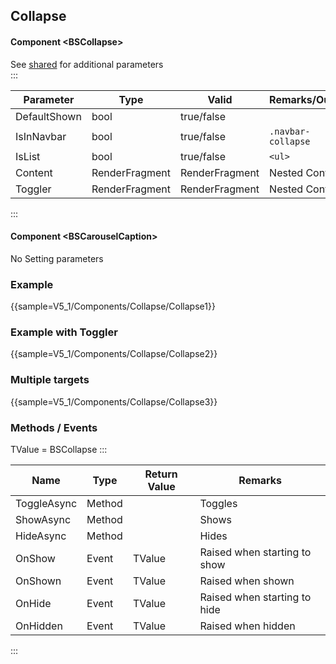 ﻿## Collapse
#### Component \<BSCollapse\>
See [shared](layout/shared) for additional parameters    
:::

| Parameter    | Type           | Valid          | Remarks/Output     | 
|--------------|----------------|----------------|--------------------|
| DefaultShown | bool           | true/false     |                    | {.table-striped}
| IsInNavbar   | bool           | true/false     | `.navbar-collapse` |
| IsList       | bool           | true/false     | `<ul>`             |
| Content      | RenderFragment | RenderFragment | Nested Content     |
| Toggler      | RenderFragment | RenderFragment | Nested Content     |

:::

#### Component \<BSCarouselCaption\>
No Setting parameters

### Example

{{sample=V5_1/Components/Collapse/Collapse1}}

### Example with Toggler

{{sample=V5_1/Components/Collapse/Collapse2}}

### Multiple targets

{{sample=V5_1/Components/Collapse/Collapse3}}

### Methods / Events
TValue = BSCollapse
:::

| Name        | Type   | Return Value | Remarks                      |
|-------------|--------|--------------|------------------------------|
| ToggleAsync | Method |              | Toggles                      |
| ShowAsync   | Method |              | Shows                        |
| HideAsync   | Method |              | Hides                        |
| OnShow      | Event  | TValue       | Raised when starting to show |
| OnShown     | Event  | TValue       | Raised when shown            |
| OnHide      | Event  | TValue       | Raised when starting to hide |
| OnHidden    | Event  | TValue       | Raised when hidden           |
:::